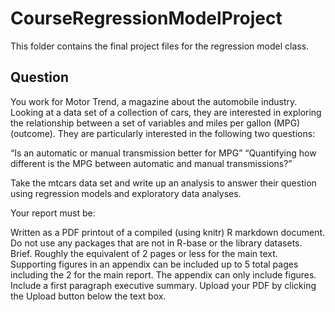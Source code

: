 CourseRegressionModelProject
============================
This folder contains the final project files for the regression model class.

Question
----------------------------
You work for Motor Trend, a magazine about the automobile industry. Looking at a data set of a collection of cars, they are interested in exploring the relationship between a set of variables and miles per gallon (MPG) (outcome). They are particularly interested in the following two questions:

“Is an automatic or manual transmission better for MPG”
“Quantifying how different is the MPG between automatic and manual transmissions?”

Take the mtcars data set and write up an analysis to answer their question using regression models and exploratory data analyses.

Your report must be:

Written as a PDF printout of a compiled (using knitr) R markdown document.
Do not use any packages that are not in R-base or the library datasets.
Brief. Roughly the equivalent of 2 pages or less for the main text. Supporting figures in an appendix can be included up to 5 total pages including the 2 for the main report. The appendix can only include figures.
Include a first paragraph executive summary.
Upload your PDF by clicking the Upload button below the text box.

